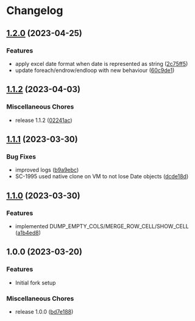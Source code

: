 # Changelog

## [1.2.0](https://github.com/milltechfx/MillTechFX.xlsx-renderer/compare/v1.1.2...v1.2.0) (2023-04-25)


### Features

* apply excel date format when date is represented as string ([2c75ff5](https://github.com/milltechfx/MillTechFX.xlsx-renderer/commit/2c75ff5e4072456f4a0fb7d152b442603c1b0535))
* update foreach/endrow/endloop with new behaviour ([60c9de1](https://github.com/milltechfx/MillTechFX.xlsx-renderer/commit/60c9de1e7cc161a29c14b696ee9c378d1b9a0542))

## [1.1.2](https://github.com/milltechfx/MillTechFX.xlsx-renderer/compare/v1.1.1...v1.1.2) (2023-04-03)


### Miscellaneous Chores

* release 1.1.2 ([02241ac](https://github.com/milltechfx/MillTechFX.xlsx-renderer/commit/02241ac51b9d8fb5d7aa421a8eeb4c3e9fbbff40))

## [1.1.1](https://github.com/milltechfx/MillTechFX.xlsx-renderer/compare/v1.1.0...v1.1.1) (2023-03-30)


### Bug Fixes

* improved logs ([b9a9ebc](https://github.com/milltechfx/MillTechFX.xlsx-renderer/commit/b9a9ebc4b0e8a9a5255deda90b4c56471fa8e978))
* SC-1995 used native clone on VM to not lose Date objects ([dcde18d](https://github.com/milltechfx/MillTechFX.xlsx-renderer/commit/dcde18d1c80b676ade4e868c1e3d2f3cba462c93))

## [1.1.0](https://github.com/milltechfx/MillTechFX.xlsx-renderer/compare/v1.0.0...v1.1.0) (2023-03-30)


### Features

* implemented DUMP_EMPTY_COLS/MERGE_ROW_CELL/SHOW_CELL ([a1b4ed8](https://github.com/milltechfx/MillTechFX.xlsx-renderer/commit/a1b4ed83255ea19a20f8e204c067e9dc7c7c81ba))

## 1.0.0 (2023-03-20)


### Features

* Initial fork setup


### Miscellaneous Chores

* release 1.0.0 ([bd7e188](https://github.com/milltechfx/MillTechFX.xlsx-renderer/commit/bd7e1886a293d81ff19790b926b9eedb3431243a))
